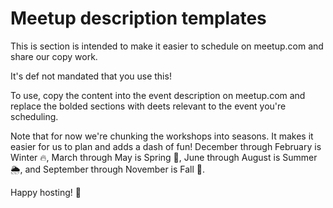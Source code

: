 # Meetup description templates

This is section is intended to make it easier to schedule on meetup.com and share our copy work.

It's def not mandated that you use this!

To use, copy the content into the event description on meetup.com and replace the bolded sections with deets relevant to the event you're scheduling.

Note that for now we're chunking the workshops into seasons. It makes it easier for us to plan and adds a dash of fun! December through February is Winter 🔥, March through May is Spring 🌻, June through August is Summer 🌦, and September through November is Fall 🍁.

Happy hosting! 💛